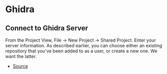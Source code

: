 # Ghidra

## Connect to Ghidra Server

From the Project View, File -> New Project -> Shared Project. Enter your server information. As described earlier, you can choose either an existing repository that you’ve been added to as a user, or create a new one. We want the latter.

- [Source](https://byte.how/posts/collaborative-reverse-engineering/#how-do-i-pull-down-a-project-from-a-ghidra-server)

